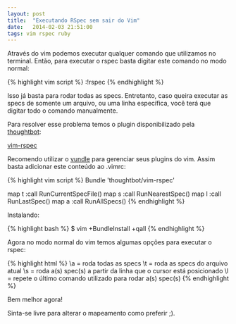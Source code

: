 ```yaml
---
layout: post
title:  "Executando RSpec sem sair do Vim"
date:   2014-02-03 21:51:00
tags: vim rspec ruby
---
```


Através do vim podemos executar qualquer comando que utilizamos no terminal. Então, para executar o rspec basta digitar este comando no modo normal:

{% highlight vim script %}
:!rspec
{% endhighlight %}

Isso já basta para rodar todas as specs. Entretanto, caso queira executar as specs de somente um arquivo, ou uma linha específica, você terá que digitar todo o comando manualmente.

Para resolver esse problema temos o plugin disponibilizado pela [thoughtbot](https://github.com/thoughtbot):

[vim-rspec](https://github.com/thoughtbot/vim-rspec)

Recomendo utilizar o [vundle](https://github.com/gmarik/vundle) para gerenciar seus plugins do vim. Assim basta adicionar este conteúdo ao .vimrc:

{% highlight vim script %}
Bundle 'thoughtbot/vim-rspec'

map <Leader>t :call RunCurrentSpecFile()<CR>
map <Leader>s :call RunNearestSpec()<CR>
map <Leader>l :call RunLastSpec()<CR>
map <Leader>a :call RunAllSpecs()<CR>
{% endhighlight %}

Instalando:

{% highlight bash %}
$ vim +BundleInstall +qall
{% endhighlight %}

Agora no modo normal do vim temos algumas opções para executar o rspec:

{% highlight html %}
\a = roda todas as specs
\t = roda as specs do arquivo atual
\s = roda a(s) spec(s) a partir da linha que o cursor está posicionado
\l = repete o último comando utilizado para rodar a(s) spec(s)
{% endhighlight %}

Bem melhor agora!

Sinta-se livre para alterar o mapeamento como preferir ;).
